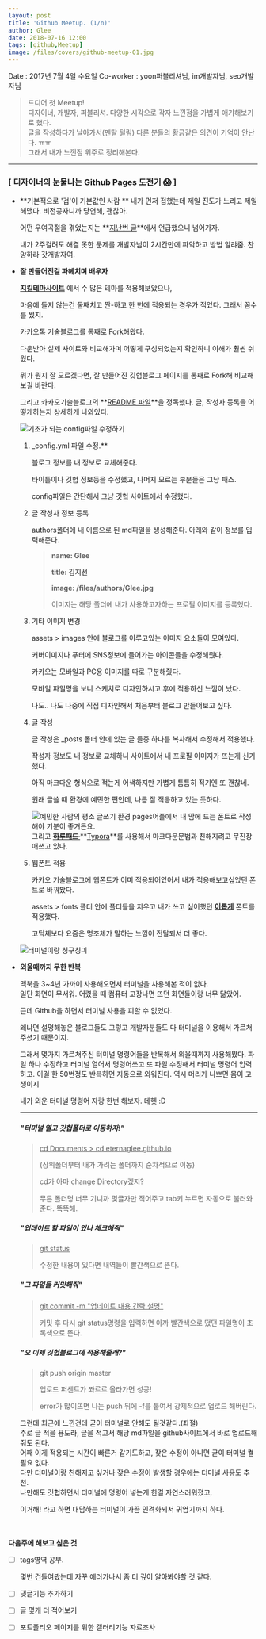 ```yaml
---
layout: post
title: 'Github Meetup. (1/n)'
author: Glee
date: 2018-07-16 12:00
tags: [github,Meetup]
image: /files/covers/github-meetup-01.jpg
---
```


Date : 2017년 7월 4일 수요일
Co-worker   : yoon퍼블리셔님, im개발자님, seo개발자님  


> 드디어 첫 Meetup!  
> 디자이너, 개발자, 퍼블리셔. 다양한 시각으로 각자 느낀점을 가볍게 애기해보기로 했다.  
> 글을 작성하다가 날아가서(멘탈 털림) 다른 분들의 황금같은 의견이 기억이 안난다. ㅠㅠ  
> 그래서 내가 느낀점 위주로 정리해본다.  

- - -

### [ 디자이너의 눈물나는 Github Pages 도전기 &#128561; ]

- **기본적으로 '겁'이 기본값인 사람  **
  내가 먼저 접했는데 제일 진도가 느리고 제일 헤맸다. 비전공자니까 당연해, 괜찮아.

  어떤 우여곡절을 겪었는지는 **[지난번 글](https://eternalglee.github.io/2018/07/10/start_github/)**에서 언급했으니 넘어가자.

  내가 2주걸려도 해결 못한 문제를 개발자님이 2시간만에 파악하고 방법 알랴줌.  찬양하라 갓개발자여.  

  

- **잘 만들어진걸 파헤치며 배우자**

  **[지킬테마사이트](https://jekyllthemes.org/)** 에서 수 많은 테마를 적용해보았으나,

  마음에 들지 않는건 둘째치고 짠-하고 한 번에 적용되는 경우가 적었다. 그래서 꼼수를 썼지.  

  카카오톡 기술블로그를 통째로 Fork해왔다.

  다운받아 실제 사이트와 비교해가며 어떻게 구성되었는지 확인하니 이해가 훨씬 쉬웠다.  

  뭐가 뭔지 잘 모르겠다면, 잘 만들어진 깃헙블로그 페이지를 통째로 Fork해 비교해보길 바란다.

  그리고 카카오기술블로그의 **[README 파일](https://github.com/kakao/kakao.github.io/blob/master/README.md)**을 정독했다. 글, 작성자 등록을 어떻게하는지 상세하게 나와있다.  


  ![기초가 되는 config파일 수정하기](/files/config-edit.png)


  1. _config.yml 파일 수정.**  

     블로그 정보를 내 정보로 교체해준다.  

     타이틀이나 깃헙 정보등을 수정했고, 나머지 모르는 부분들은 그냥 패스. 

     config파일은 간단해서 그냥 깃헙 사이트에서 수정했다.  

  2. 글 작성자 정보 등록

     authors폴더에 내 이름으로 된 md파일을 생성해준다. 아래와 같이 정보를 입력해준다.  

     > **name: Glee**
     >
     > **title: 김지선** 
     >
     > **image: /files/authors/Glee.jpg**
     >
     > 이미지는 해당 폴더에 내가 사용하고자하는 프로필 이미지를 등록했다.

  3. 기타 이미지 변경

     assets > images 안에 블로그를 이루고있는 이미지 요소들이 모여있다. 

     커버이미지나 푸터에 SNS정보에 들어가는 아이콘들을 수정해줬다. 

     카카오는 모바일과 PC용 이미지를 따로 구분해줬다.

     모바일 파일명을 보니 스케치로 디자인하시고 후에 적용하신 느낌이 났다. 

     나도.. 나도 나중에 직접 디자인해서 처음부터 블로그 만들어보고 싶다.  

  4. 글 작성

     글 작성은 _posts 폴더 안에 있는 글 들중 하나를 복사해서 수정해서 적용했다.

     작성자 정보도 내 정보로 교체하니 사이트에서 내 프로필 이미지가 뜨는게 신기했다.

     아직 마크다운 형식으로 적는게 어색하지만 가볍게 틈틈히 적기엔 또 괜찮네.

     원래 글쓸 때 환경에 예민한 편인데, 나름 잘 적응하고 있는 듯하다.  

     

       ![예민한 사람의 평소 글쓰기 환경](/files/write-in-pages.png)
       pages어플에서 내 맘에 드는 폰트로 작성해야 기분이 좋거든요.  
        그리고 ~~**[하루패드 ](http://pad.haroopress.com/page.html)**~~ **[Typora](https://www.typora.io/)**를 사용해서 마크다운문법과 친해지려고 무진장 애쓰고 있다. 

  5. 웹폰트 적용

     카카오 기술블로그에 웹폰트가 이미 적용되어있어서 내가 적용해보고싶었던 폰트로 바꿔봤다.

     assets > fonts 폴더 안에 폴더들을 지우고 내가 쓰고 싶어했던 **[이롭게](http://font.iropke.com/batang/)** 폰트를 적용했다.

     고딕체보다 요즘은 명조체가 말하는 느낌이 전달되서 더 좋다.  

     
     

   ![터미널이랑 칭구칭긔](/files/my-terminal.gif)

- **외울때까지 무한 반복**

  맥북을 3~4년 가까이 사용해오면서 터미널을 사용해본 적이 없다.  
  일단 화면이 무서워. 어렸을 때 컴퓨터 고장나면 뜨던 화면들이랑 너무 닮았어.

  근데 Github을 하면서 터미널 사용을 피할 수 없었다.

  왜냐면 설명해놓은 블로그들도 그렇고 개발자분들도 다 터미널을 이용해서 가르쳐주셨기 때문이지.  

  그래서 몇가지 가르쳐주신 터미널 명령어들을 반복해서 외울때까지 사용해봤다.
  파일 하나 수정하고 터미널 열어서 명령어쓰고 또 파일 수정해서 터미널 명령어 입력하고. 
  이걸 한 50번정도 반복하면 자동으로 외워진다. 역시 머리가 나쁘면 몸이 고생이지

  내가 외운 터미널 명령어 자랑 한번 해보자. 데헷 :D

  ---

  ##### "터미널 열고 깃헙폴더로 이동하자!"

  > <u>cd Documents > cd eternaglee.github.io</u>
  >
  > (상위폴더부터 내가 가려는 폴더까지 순차적으로 이동)
  >
  > cd가 아마 change Directory겠지?
  >
  > 무튼 폴더명 너무 기니까 몇글자만 적어주고 tab키 누르면 자동으로 불러와준다. 똑똑해.

  

  ##### "업데이트 할 파일이 있나 체크해줘"

  > <u>git status</u>
  >
  > 수정한 내용이 있다면 내역들이 빨간색으로 뜬다.  

  

  ##### "그 파일들 커밋해줘"

  >  <u>git commit -m "업데이트 내용 간략 설명"</u> 
  >
  > 커밋 후 다시 git status명령을 입력하면 아까 빨간색으로 떴던 파일명이 초록색으로 뜬다.  

  

  ##### "오 이제 깃헙블로그에 적용해줄래?"

  > git push origin master
  >
  > 업로드 퍼센트가 쫘르르 올라가면 성공!
  >
  > error가 많이뜨면 나는 push 뒤에 -f를 붙여서 강제적으로 업로드 해버린다.  

    그런데 최근에 느낀건데 굳이 터미널로 안해도 될것같다.(좌절)  
    주로 글 적을 용도라, 글을 적고서 해당 md파일을 github사이트에서 바로 업로드해줘도 된다.  
    어째 이게 적용되는 시간이 빠른거 같기도하고, 잦은 수정이 아니면 굳이 터미널 켤 필요 없다.  
    다만 터미널이랑 친해지고 싶거나 잦은 수정이 발생할 경우에는 터미널 사용도 추천.  
    나만해도 깃헙하면서 터미널에 명령어 넣는게 한결 자연스러워졌고,

     이거해! 라고 하면 대답하는 터미널이 가끔 인격화되서 귀엽기까지 하다.  


​    
​    
  **다음주에 해보고 싶은 것**  
  - [ ] tags영역 공부.

     몇번 건들여봤는데 자꾸 에러가나서 좀 더 깊이 알아봐야할 것 같다.  

  - [ ] 댓글기능 추가하기 

  - [ ] 글 몇개 더 적어보기  

  - [ ] 포트폴리오 페이지를 위한 갤러리기능 자료조사  

